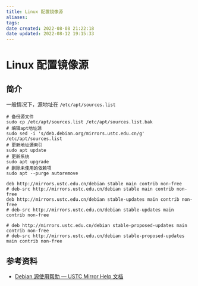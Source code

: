 ```yaml
---
title: Linux 配置镜像源
aliases: 
tags: 
date created: 2022-08-08 21:22:18
date updated: 2022-08-12 19:15:33
---
```


# Linux 配置镜像源

## 简介

一般情况下，源地址在 `/etc/apt/sources.list`

```shell
# 备份源文件
sudo cp /etc/apt/sources.list /etc/apt/sources.list.bak
# 编辑apt地址源
sudo sed -i 's/deb.debian.org/mirrors.ustc.edu.cn/g' /etc/apt/sources.list
# 更新地址源索引
sudo apt update
# 更新系统
sudo apt upgrade
# 删除未使用的依赖项
sudo apt --purge autoremove
```

```shell
deb http://mirrors.ustc.edu.cn/debian stable main contrib non-free
# deb-src http://mirrors.ustc.edu.cn/debian stable main contrib non-free
deb http://mirrors.ustc.edu.cn/debian stable-updates main contrib non-free
# deb-src http://mirrors.ustc.edu.cn/debian stable-updates main contrib non-free

# deb http://mirrors.ustc.edu.cn/debian stable-proposed-updates main contrib non-free
# deb-src http://mirrors.ustc.edu.cn/debian stable-proposed-updates main contrib non-free
```

## 参考资料

- [Debian 源使用帮助 — USTC Mirror Help 文档](https://mirrors.ustc.edu.cn/help/debian.html)
